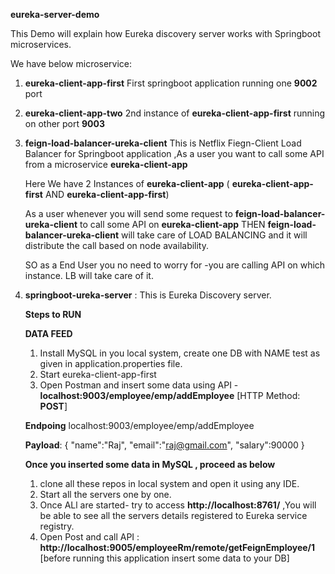 ****eureka-server-demo****


This Demo will explain how Eureka discovery server works with Springboot microservices.

We have below microservice:

1. **eureka-client-app-first**  First springboot application running one **9002** port
2. **eureka-client-app-two**    2nd instance of **eureka-client-app-first** running on other port **9003**
3. **feign-load-balancer-ureka-client**   This is Netflix Fiegn-Client Load Balancer for Springboot application ,As a user you want to call some API from a microservice **eureka-client-app**
   
   Here We have 2 Instances of **eureka-client-app** ( **eureka-client-app-first** AND **eureka-client-app-first**)

   As a user whenever you will send some request to **feign-load-balancer-ureka-client** to call some API on **eureka-client-app** THEN **feign-load-balancer-ureka-client** will take care of LOAD BALANCING and it will distribute the call based on node availability.

   SO as a End User you no need to worry for -you are calling API on which instance. LB will take care of it.
   
5. **springboot-ureka-server** : This is Eureka Discovery server.


   **Steps to RUN**

   **DATA FEED**

    1. Install MySQL in you local system, create one DB with NAME test as given in application.properties file.
    2. Start eureka-client-app-first
    3. Open Postman and insert some data using API - **localhost:9003/employee/emp/addEmployee**  [HTTP Method: **POST**]
  
     **Endpoing** localhost:9003/employee/emp/addEmployee
   
     **Payload**:
       {
        "name":"Raj",
        "email":"raj@gmail.com",
        "salary":90000
      }


     **Once you inserted some data in MySQL , proceed as below**

      1. clone all these repos in local system and open it using any IDE.
      2. Start all the servers one by one.
      3. Once ALl are started- try to access **http://localhost:8761/**  ,You will be able to see all the servers details registered to Eureka service registry.
      4. Open Post and call API : **http://localhost:9005/employeeRm/remote/getFeignEmployee/1**   [before running this application insert some data to your DB]

      
  
      
  
      

   
